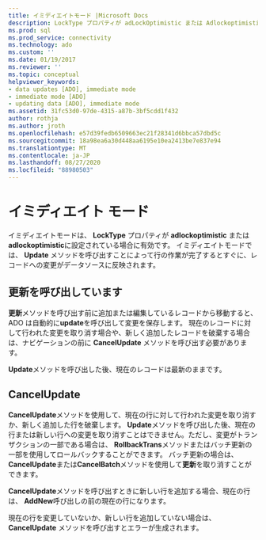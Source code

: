 ```yaml
---
title: イミディエイトモード |Microsoft Docs
description: LockType プロパティが adLockOptimistic または Adlockoptimistic に設定されている場合に有効な、イミディエイトモードについて説明します。
ms.prod: sql
ms.prod_service: connectivity
ms.technology: ado
ms.custom: ''
ms.date: 01/19/2017
ms.reviewer: ''
ms.topic: conceptual
helpviewer_keywords:
- data updates [ADO], immediate mode
- immediate mode [ADO]
- updating data [ADO], immediate mode
ms.assetid: 31fc53d0-97de-4315-a87b-3bf5cdd1f432
author: rothja
ms.author: jroth
ms.openlocfilehash: e57d39fedb6509663ec21f28341d6bbca57dbd5c
ms.sourcegitcommit: 18a98ea6a30d448aa6195e10ea2413be7e837e94
ms.translationtype: MT
ms.contentlocale: ja-JP
ms.lasthandoff: 08/27/2020
ms.locfileid: "88980503"
---
```

# <a name="immediate-mode"></a>イミディエイト モード
イミディエイトモードは、 **LockType** プロパティが **adlockoptimistic** または **adlockoptimistic**に設定されている場合に有効です。 イミディエイトモードでは、 **Update** メソッドを呼び出すことによって行の作業が完了するとすぐに、レコードへの変更がデータソースに反映されます。  
  
## <a name="calling-update"></a>更新を呼び出しています  
 **更新**メソッドを呼び出す前に追加または編集しているレコードから移動すると、ADO は自動的に**update**を呼び出して変更を保存します。 現在のレコードに対して行われた変更を取り消す場合や、新しく追加したレコードを破棄する場合は、ナビゲーションの前に **CancelUpdate** メソッドを呼び出す必要があります。  
  
 **Update**メソッドを呼び出した後、現在のレコードは最新のままです。  
  
## <a name="cancelupdate"></a>CancelUpdate  
 **CancelUpdate**メソッドを使用して、現在の行に対して行われた変更を取り消すか、新しく追加した行を破棄します。 **Update**メソッドを呼び出した後、現在の行または新しい行への変更を取り消すことはできません。ただし、変更がトランザクションの一部である場合は、 **RollbackTrans**メソッドまたはバッチ更新の一部を使用してロールバックすることができます。 バッチ更新の場合は、 **CancelUpdate**または**CancelBatch**メソッドを使用して**更新**を取り消すことができます。  
  
 **CancelUpdate**メソッドを呼び出すときに新しい行を追加する場合、現在の行は、 **AddNew**呼び出しの前の現在の行になります。  
  
 現在の行を変更していないか、新しい行を追加していない場合は、 **CancelUpdate** メソッドを呼び出すとエラーが生成されます。

